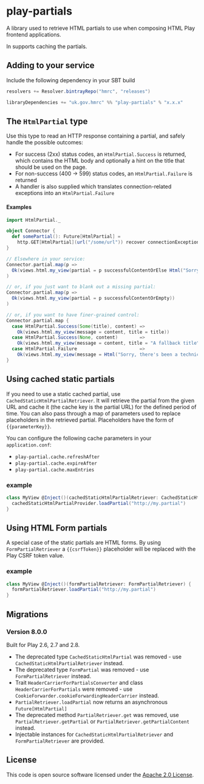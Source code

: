 play-partials
=============



A library used to retrieve HTML partials to use when composing HTML Play frontend applications.

In supports caching the partials.

## Adding to your service

Include the following dependency in your SBT build

```scala
resolvers += Resolver.bintrayRepo("hmrc", "releases")

libraryDependencies += "uk.gov.hmrc" %% "play-partials" % "x.x.x"
```

## The `HtmlPartial` type

Use this type to read an HTTP response containing a partial, and safely
handle the possible outcomes:

* For success (2xx) status codes, an `HtmlPartial.Success`
is returned, which contains the HTML body and optionally a hint on the title that
should be used on the page.
* For non-success (400 -> 599) status codes, an `HtmlPartial.Failure` is returned
* A handler is also supplied which translates connection-related exceptions into an
`HtmlPartial.Failure`

#### Examples

```scala
import HtmlPartial._

object Connector {
  def somePartial(): Future[HtmlPartial] =
    http.GET[HtmlPartial](url("/some/url")) recover connectionExceptionsAsHtmlPartialFailure
}

// Elsewhere in your service:
Connector.partial.map(p =>
  Ok(views.html.my_view(partial = p successfulContentOrElse Html("Sorry, there's been a problem retrieving ...")))
)

// or, if you just want to blank out a missing partial:
Connector.partial.map(p =>
  Ok(views.html.my_view(partial = p successfulContentOrEmpty))
)

// or, if you want to have finer-grained control:
Connector.partial.map {
  case HtmlPartial.Success(Some(title), content) =>
    Ok(views.html.my_view(message = content, title = title))
  case HtmlPartial.Success(None, content)        =>
    Ok(views.html.my_view(message = content, title = "A fallback title"))
  case HtmlPartial.Failure                       =>
    Ok(views.html.my_view(message = Html("Sorry, there's been a technical problem retrieving your info"), title = "A fallback title"))
}
```

## Using cached static partials

If you need to use a static cached partial, use `CachedStaticHtmlPartialRetriever`. It will retrieve the partial from the given URL and cache it (the cache key is the partial URL) for the defined period of time. You can also pass through a map of parameters used to replace placeholders in the retrieved partial. Placeholders have the form of `{{parameterKey}}`.

You can configure the following cache parameters in your `application.conf`:
- `play-partial.cache.refreshAfter`
- `play-partial.cache.expireAfter`
- `play-partial.cache.maxEntries`

### example

```scala
class MyView @Inject()(cachedStaticHtmlPartialRetriever: CachedStaticHtmlPartialRetriever) {
  cachedStaticHtmlPartialProvider.loadPartial("http://my.partial")
}
```

## Using HTML Form partials

A special case of the static partials are HTML forms. By using `FormPartialRetriever` a `{{csrfToken}}` placeholder will be replaced with the Play CSRF token value.

### example

```scala
class MyView @Inject()(formPartialRetriever: FormPartialRetriever) {
  formPartialRetriever.loadPartial("http://my.partial")
}
```

## Migrations

### Version 8.0.0

Built for Play 2.6, 2.7 and 2.8.

- The deprecated type `CachedStaticHtmlPartial` was removed - use `CachedStaticHtmlPartialRetriever` instead.
- The deprecated type `FormPartial` was removed - use `FormPartialRetriever` instead.
- Trait `HeaderCarrierForPartialsConverter` and class `HeaderCarrierForPartials` were removed - use `CookieForwarder.cookieForwardingHeaderCarrier` instead.
- `PartialRetriever.loadPartial` now returns an asynchronous `Future[HtmlPartial]`
- The deprecated method `PartialRetriever.get` was removed, use `PartialRetriever.getPartial` or `PartialRetriever.getPartialContent` instead.
- Injectable instances for `CachedStaticHtmlPartialRetriever` and `FormPartialRetriever` are provided.


## License ##

This code is open source software licensed under the [Apache 2.0 License]("http://www.apache.org/licenses/LICENSE-2.0.html").
